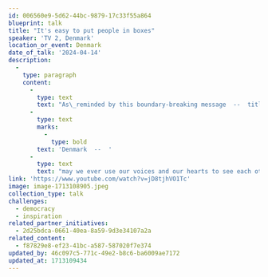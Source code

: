 ```yaml
---
id: 006560e9-5d62-44bc-9879-17c33f55a864
blueprint: talk
title: "It's easy to put people in boxes"
speaker: 'TV 2, Denmark'
location_or_event: Denmark
date_of_talk: '2024-04-14'
description:
  -
    type: paragraph
    content:
      -
        type: text
        text: "As\_reminded by this boundary-breaking message  --  titled \"All That We Share,\"   from TV 2 in "
      -
        type: text
        marks:
          -
            type: bold
        text: 'Denmark  --  '
      -
        type: text
        text: "may we ever use our voices and our hearts to see each other more clearly, more\_kindly.\_"
link: 'https://www.youtube.com/watch?v=jD8tjhVO1Tc'
image: image-1713108905.jpeg
collection_type: talk
challenges:
  - democracy
  - inspiration
related_partner_initiatives:
  - 2d25bdca-0661-40ea-8a59-9d3e34107a2a
related_content:
  - f87829e8-ef23-41bc-a587-587020f7e374
updated_by: 46c097c5-771c-49e2-b8c6-ba6009ae7172
updated_at: 1713109434
---
```


